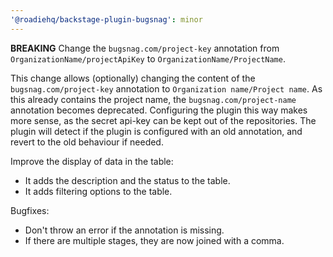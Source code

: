 ```yaml
---
'@roadiehq/backstage-plugin-bugsnag': minor
---
```


**BREAKING** Change the `bugsnag.com/project-key` annotation from `OrganizationName/projectApiKey` to `OrganizationName/ProjectName`.

This change allows (optionally) changing the content of the `bugsnag.com/project-key` annotation to `Organization name/Project name`. As this already contains the project name, the `bugsnag.com/project-name` annotation becomes deprecated. Configuring the plugin this way makes more sense, as the secret api-key can be kept out of the repositories. The plugin will detect if the plugin is configured with an old annotation, and revert to the old behaviour if needed.

Improve the display of data in the table:

- It adds the description and the status to the table.
- It adds filtering options to the table.

Bugfixes:

- Don't throw an error if the annotation is missing.
- If there are multiple stages, they are now joined with a comma.
